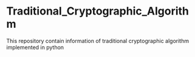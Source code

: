 # Traditional_Cryptographic_Algorithm
This repository contain information of traditional cryptographic algorithm implemented in python
